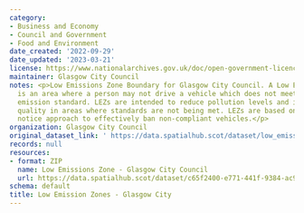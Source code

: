 ```yaml
---
category:
- Business and Economy
- Council and Government
- Food and Environment
date_created: '2022-09-29'
date_updated: '2023-03-21'
license: https://www.nationalarchives.gov.uk/doc/open-government-licence/version/3/
maintainer: Glasgow City Council
notes: <p>Low Emissions Zone Boundary for Glasgow City Council. A Low Emission Zone
  is an area where a person may not drive a vehicle which does not meet a specified
  emission standard. LEZs are intended to reduce pollution levels and improve air
  quality in areas where standards are not being met. LEZs are based on a penalty
  notice approach to effectively ban non-compliant vehicles.</p>
organization: Glasgow City Council
original_dataset_link: ' https://data.spatialhub.scot/dataset/low_emission_zones-gc'
records: null
resources:
- format: ZIP
  name: Low Emissions Zone - Glasgow City Council
  url: https://data.spatialhub.scot/dataset/c65f2400-e771-441f-9384-ac92ea52c88b/resource/2fceb737-a67b-40fc-8b1d-86f5e7d597e3/download/gcc_lez.zip
schema: default
title: Low Emission Zones - Glasgow City
---
```

